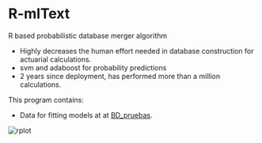 # R-mlText
R based probabilistic database merger algorithm

* Highly decreases the human effort needed in database construction for actuarial calculations.
* svm and adaboost for probability predictions
* 2 years since deployment, has performed more than a million calculations.

This program contains:

* Data for fitting models at at [BD_pruebas](R-mlText/BD_pruebas/).





![rplot](https://user-images.githubusercontent.com/19597283/52574030-62d0ed00-2de9-11e9-9e8f-c6168a33984c.png)
